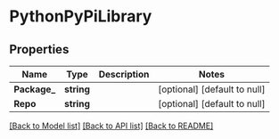 # PythonPyPiLibrary

## Properties
Name | Type | Description | Notes
------------ | ------------- | ------------- | -------------
**Package_** | **string** |  | [optional] [default to null]
**Repo** | **string** |  | [optional] [default to null]

[[Back to Model list]](../README.md#documentation-for-models) [[Back to API list]](../README.md#documentation-for-api-endpoints) [[Back to README]](../README.md)


